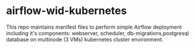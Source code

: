 # airflow-wid-kubernetes
This repo maintains manifest files to perform simple Airflow deployment including it's components: webserver, scheduler, db-migrations,postgresql database on  multinode (3 VMs) kubernetes cluster environment.
